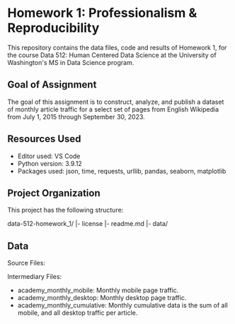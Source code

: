 # Homework 1: Professionalism & Reproducibility

This repository contains the data files, code and results of Homework 1, for the course Data 512: Human Centered Data Science at the University of Washington's MS in Data Science program. 

## Goal of Assignment

The goal of this assignment is to construct, analyze, and publish a dataset of monthly article traffic for a select set of pages from English Wikipedia from July 1, 2015 through September 30, 2023. 

## Resources Used
- Editor used: VS Code
- Python version: 3.9.12
- Packages used: json, time, requests, urllib, pandas, seaborn, matplotlib

## Project Organization

This project has the following structure:

data-512-homework_1/
  |- license
  |- readme.md
  |- data/
  
## Data 

Source Files:

Intermediary Files:

- academy_monthly_mobile: Monthly mobile page traffic. 
- academy_monthly_desktop: Monthly desktop page traffic.
- academy_monthly_cumulative: Monthly cumulative data is the sum of all mobile, and all desktop traffic per article.





